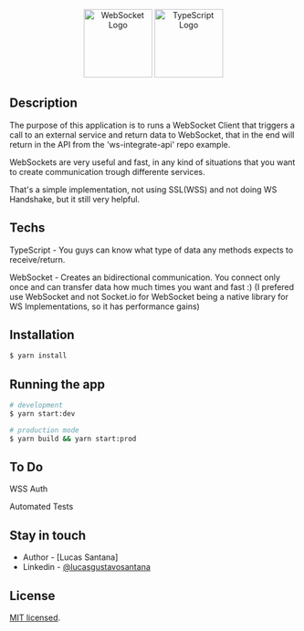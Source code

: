 <p align="center">
  <a href="https://www.websocket.org/" target="blank"><img src="https://opensource.com/sites/default/files/images/life-uploads/websocket.png" width="120" alt="WebSocket Logo" /></a>
  <a href="#" target="blank"><img src="https://miro.medium.com/max/816/1*mn6bOs7s6Qbao15PMNRyOA.png" width="120" alt="TypeScript Logo" /></a>
</p>

## Description

The purpose of this application is to runs a WebSocket Client that triggers a call to an external service and return data to WebSocket, that in the end will return in the API from the 'ws-integrate-api' repo example.

WebSockets are very useful and fast, in any kind of situations that you want to create communication trough differente services.

That's a simple implementation, not using SSL(WSS) and not doing WS Handshake, but it still very helpful.

## Techs

TypeScript - You guys can know what type of data any methods expects to receive/return.

WebSocket - Creates an bidirectional communication. You connect only once and can transfer data how much times you want and fast :) (I prefered use WebSocket and not Socket.io for WebSocket being a native library for WS Implementations, so it has performance gains)

## Installation

```bash
$ yarn install
```

## Running the app

```bash
# development
$ yarn start:dev

# production mode
$ yarn build && yarn start:prod
```

## To Do

WSS Auth

Automated Tests

## Stay in touch

- Author - [Lucas Santana]
- Linkedin - [@lucasgustavosantana](https://www.linkedin.com/in/lucasgustavosantana/)

## License

[MIT licensed](LICENSE).
